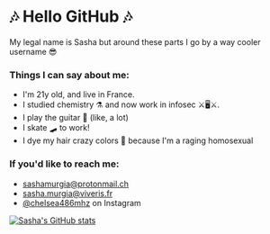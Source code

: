 # 🎶 Hello GitHub 🎶
My legal name is Sasha but around these parts I go by a way cooler username 😎

### Things I can say about me:
- I'm 21y old, and live in France.
- I studied chemistry ⚗ and now work in infosec ⚔🖥⚔.
- I play the guitar 🎸 (like, a lot)
- I skate 🛹 to work!
- I dye my hair crazy colors 🌈 because I'm a raging homosexual

### If you'd like to reach me:
- <sashamurgia@protonmail.ch>
- <sasha.murgia@viveris.fr>
- [@chelsea486mhz](https://www.instagram.com/chelsea486mhz) on Instagram

[![Sasha's GitHub stats](https://github-readme-stats.vercel.app/api?username=Chelsea486MHz&show_icons=true&theme=radical)](https://github.com/anuraghazra/github-readme-stats)
